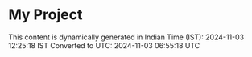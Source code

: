 # My Project

This content is dynamically generated in Indian Time (IST): 2024-11-03 12:25:18 IST
Converted to UTC: 2024-11-03 06:55:18 UTC
